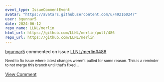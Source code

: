 ```yaml
---
event_type: IssueCommentEvent
avatar: "https://avatars.githubusercontent.com/u/49216024?"
user: bgunnar5
date: 2024-06-12
repo_name: LLNL/merlin
html_url: https://github.com/LLNL/merlin/pull/486
repo_url: https://github.com/LLNL/merlin
---
```


<a href='https://github.com/bgunnar5' target='_blank'>bgunnar5</a> commented on issue <a href='https://github.com/LLNL/merlin/pull/486' target='_blank'>LLNL/merlin#486</a>.

<small>Need to fix issue where latest changes weren't pulled for some reason. This is a reminder to not merge this branch until that's fixed...</small>

<a href='https://github.com/LLNL/merlin/pull/486' target='_blank'>View Comment</a>